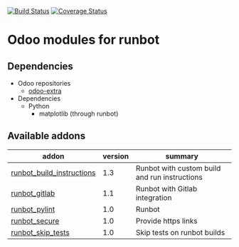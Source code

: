 [![Build Status](https://travis-ci.org/OCA/runbot-addons.svg?branch=8.0)](https://travis-ci.org/OCA/runbot-addons)
[![Coverage Status](https://coveralls.io/repos/OCA/runbot-addons/badge.svg?branch=8.0&service=github)](https://coveralls.io/github/OCA/runbot-addons?branch=8.0)

Odoo modules for runbot
========================

Dependencies
------------
* Odoo repositories
     * [odoo-extra](https://github.com/odoo/odoo-extra)
* Dependencies
     * Python
         * matplotlib (through runbot)

[//]: # (addons)
Available addons
----------------
addon | version | summary
--- | --- | ---
[runbot_build_instructions](runbot_build_instructions/) | 1.3 | Runbot with custom build and run instructions
[runbot_gitlab](runbot_gitlab/) | 1.1 | Runbot with Gitlab integration
[runbot_pylint](runbot_pylint/) | 1.0 | Runbot
[runbot_secure](runbot_secure/) | 1.0 | Provide https links
[runbot_skip_tests](runbot_skip_tests/) | 1.0 | Skip tests on runbot builds

[//]: # (end addons)
